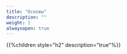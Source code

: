 ```yaml
---
title: "Основы"
description: ""
weight: 1
alwaysopen: true
---
```


{{%children style="h2" description="true"%}}
